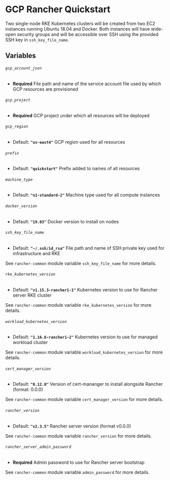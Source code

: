 # GCP Rancher Quickstart

Two single-node RKE Kubernetes clusters will be created from two EC2 instances running Ubuntu 18.04 and Docker.
Both instances will have wide-open security groups and will be accessible over SSH using the provided SSH key in `ssh_key_file_name`.

## Variables

###### `gcp_account_json`
- **Required**
File path and name of the service account file used by which GCP resources are provisioned

###### `gcp_project`
- **Required**
GCP project under which all resources will be deployed

###### `gcp_region`
- Default: **`"us-east4"`**
GCP region used for all resources

###### `prefix`
- Default: **`"quickstart"`**
Prefix added to names of all resources

###### `machine_type`
- Default: **`"n1-standard-2"`**
Machine type used for all compute instances

###### `docker_version`
- Default: **`"19.03"`**
Docker version to install on nodes

###### `ssh_key_file_name`
- Default: **`"~/.ssh/id_rsa"`**
File path and name of SSH private key used for infrastructure and RKE

See `rancher-common` module variable `ssh_key_file_name` for more details.

###### `rke_kubernetes_version`
- Default: **`"v1.15.3-rancher1-1"`**
Kubernetes version to use for Rancher server RKE cluster

See `rancher-common` module variable `rke_kubernetes_version` for more details.

###### `workload_kubernetes_version`
- Default: **`"1.16.6-rancher1-2"`**
Kubernetes version to use for managed workload cluster

See `rancher-common` module variable `workload_kubernetes_version` for more details.

###### `cert_manager_version`
- Default: **`"0.12.0"`**
Version of cert-mananger to install alongside Rancher (format: 0.0.0)

See `rancher-common` module variable `cert_manager_version` for more details.

###### `rancher_version`
- Default: **`"v2.3.5"`**
Rancher server version (format v0.0.0)

See `rancher-common` module variable `rancher_version` for more details.

###### `rancher_server_admin_password`
- **Required**
Admin password to use for Rancher server bootstrap

See `rancher-common` module variable `admin_password` for more details.

